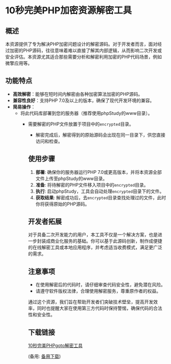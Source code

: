  # 10秒完美PHP加密资源解密工具

 ## 概述

 本资源提供了专为解决PHP加密问题设计的解密源码。对于开发者而言，面对经过加密的PHP源码，往往意味着难以直接了解其内部逻辑，从而影响二次开发或安全评估。本资源尤其适合那些需要分析和解密利用加密的PHP代码场景，例如微擎应用等。

 ## 功能特点

 - **高效解密**：能够在短时间内解密由各种加密算法加密的PHP源码。
 - **兼容性良好**：支持PHP 7.0及以上的版本，确保了现代开发环境的兼容。
 - **简易操作**：
   - 将此代码库部署到您的服务器（推荐使用phpStudy的www目录）。
     - 需要解密的PHP文件放置于项目中的`encrypted`目录。
       - 解密完成后，解密得到的原始源码会出现在同一目录下，供您直接访问和检查。

       ## 使用步骤

       1. **部署**: 确保你的服务器运行PHP 7.0或更高版本，并将本资源全部文件上传至phpStudy的www目录。
       2. **准备**: 将待解密的PHP文件移入项目中的`encrypted`目录。
       3. **执行**: 启动phpStudy，工具会自动处理`encrypted`目录下的文件。
       4. **获取结果**: 解密成功后，去`encrypted`目录查找处理过的文件，此时你将获得原始的PHP源码。

       ## 开发者拓展

       对于具备二次开发能力的用户，本工具不仅是一个解决方案，也是进一步封装成商业化服务的基础。你可以基于此源码创新，制作成便捷的在线解密工具或本地应用程序，并考虑适当收费模式，满足更广泛的需求。

       ## 注意事项

       - 在使用解密后的代码时，请仔细审查代码安全性，避免潜在风险。
       - 请遵守软件版权法律，合理使用解密服务，尊重原作者的权益。

       通过这个资源，我们旨在帮助开发者们突破技术壁垒，提高开发效率，同时也提醒大家在使用第三方代码时保持警惕，确保代码的合法性和安全性。

       ## 下载链接
       [10秒完美PHPgoto解密工具](https://pan.quark.cn/s/7bcdd28be841) 

       (备用: [备用下载](https://pan.baidu.com/s/19uHrTgpaCbVKi8EK1sCyew?pwd=1234))
